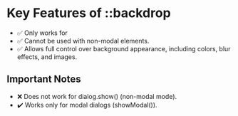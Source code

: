 
# Key Features of ::backdrop
 * ✅ Only works for <dialog> elements when opened using .showModal().
 * ✅ Cannot be used with non-modal elements.
 * ✅ Allows full control over background appearance, including colors, blur effects, and images.

 ## Important Notes
 * ❌ Does not work for dialog.show() (non-modal mode).
 * ✔️ Works only for modal dialogs (showModal()).

 